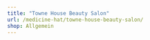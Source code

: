 ```yaml
---
title: "Towne House Beauty Salon"
url: /medicine-hat/towne-house-beauty-salon/
shop: Allgemein
---
```

